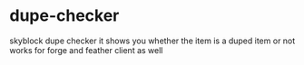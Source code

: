 # dupe-checker
skyblock dupe checker
it shows you whether the item is a duped item or not
works for forge and feather client as well
